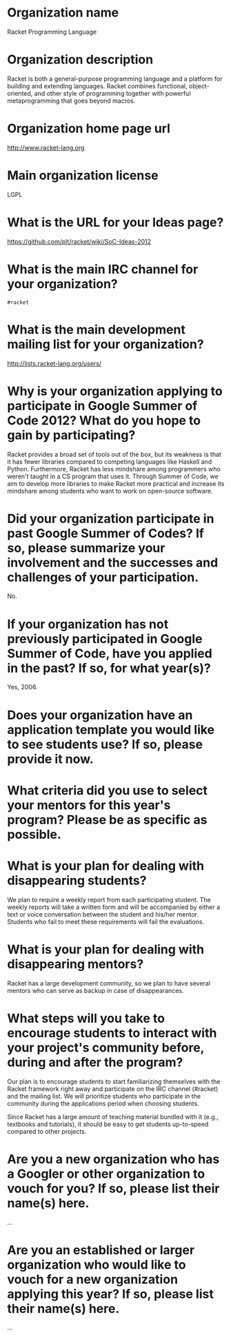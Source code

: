 Organization name
=================

Racket Programming Language

Organization description
========================

Racket is both a general-purpose programming language and a platform
for building and extending languages. Racket combines functional,
object-oriented, and other style of programming together with powerful
metaprogramming that goes beyond macros.

Organization home page url
==========================

http://www.racket-lang.org

Main organization license
=========================

LGPL

What is the URL for your Ideas page?
====================================

https://github.com/plt/racket/wiki/SoC-Ideas-2012

What is the main IRC channel for your organization?
===================================================

`#racket`

What is the main development mailing list for your organization?
================================================================

http://lists.racket-lang.org/users/

Why is your organization applying to participate in Google Summer of Code 2012? What do you hope to gain by participating?
==========================================================================================================================

Racket provides a broad set of tools out of the box, but its weakness is that it has fewer
libraries compared to competing languages like Haskell and Python. Furthermore, Racket has
less mindshare among programmers who weren't taught in a CS program that uses it. Through
Summer of Code, we aim to develop more libraries to make Racket more practical and increase
its mindshare among students who want to work on open-source software.

Did your organization participate in past Google Summer of Codes? If so, please summarize your involvement and the successes and challenges of your participation.
==========================================================================================================================

No.

If your organization has not previously participated in Google Summer of Code, have you applied in the past? If so, for what year(s)?
==========================================================================================================================

Yes, 2006.

Does your organization have an application template you would like to see students use? If so, please provide it now.
==========================================================================================================================

What criteria did you use to select your mentors for this year's program? Please be as specific as possible.
============================================================================================================

What is your plan for dealing with disappearing students?
=========================================================

We plan to require a weekly report from each participating student.
The weekly reports will take a written form and will be accompanied by
either a text or voice conversation between the student and his/her
mentor. Students who fail to meet these requirements will fail the
evaluations.

What is your plan for dealing with disappearing mentors?
=========================================================

Racket has a large development community, so we plan to have several
mentors who can serve as backup in case of disappearances.

What steps will you take to encourage students to interact with your project's community before, during and after the program?
=========================================================

Our plan is to encourage students to start familiarizing themselves with
the Racket framework right away and participate on the IRC channel (#racket)
and the mailing list. We will prioritize students who participate in the
community during the applications period when choosing students.

Since Racket has a large amount of teaching material bundled with it (e.g.,
textbooks and tutorials), it should be easy to get students up-to-speed
compared to other projects.

Are you a new organization who has a Googler or other organization to vouch for you? If so, please list their name(s) here.
=========================================================

...

Are you an established or larger organization who would like to vouch for a new organization applying this year? If so, please list their name(s) here.
=========================================================

...
